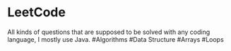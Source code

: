 # LeetCode
 
All kinds of questions that are supposed to be solved with any coding language, I mostly use Java.
#Algorithms
#Data Structure
#Arrays
#Loops
